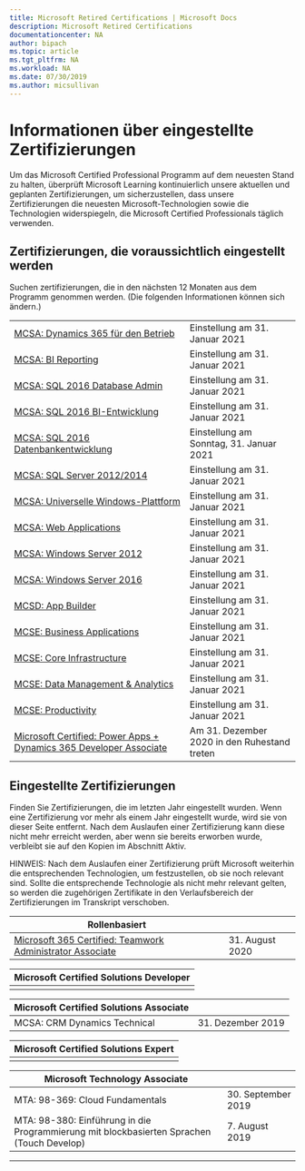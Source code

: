 ```yaml
---
title: Microsoft Retired Certifications | Microsoft Docs
description: Microsoft Retired Certifications
documentationcenter: NA
author: bipach
ms.topic: article
ms.tgt_pltfrm: NA
ms.workload: NA
ms.date: 07/30/2019
ms.author: micsullivan
---
```

# Informationen über eingestellte Zertifizierungen

Um das Microsoft Certified Professional Programm auf dem neuesten Stand zu halten, überprüft Microsoft Learning kontinuierlich unsere aktuellen und geplanten Zertifizierungen, um sicherzustellen, dass unsere Zertifizierungen die neuesten Microsoft-Technologien sowie die Technologien widerspiegeln, die Microsoft Certified Professionals täglich verwenden.

## Zertifizierungen, die voraussichtlich eingestellt werden

Suchen zertifizierungen, die in den nächsten 12 Monaten aus dem Programm genommen werden. (Die folgenden Informationen können sich ändern.)  

|                                             |                    |
| ---------------------------------------------------------------------------------- | ------------------ |
| [MCSA: Dynamics 365 für den Betrieb](/learn/certifications/mcsa-microsoft-dynamics-365-for-operations) | Einstellung am 31. Januar 2021 |
| [MCSA: BI Reporting](/learn/certifications/mcsa-bi-reporting) | Einstellung am 31. Januar 2021 |
| [MCSA: SQL 2016 Database Admin](/learn/certifications/mcsa-sql2016-database-administration-certification) | Einstellung am 31. Januar 2021 |
| [MCSA: SQL 2016 BI-Entwicklung](/learn/certifications/mcsa-sql2016-business-intelligence-certification)| Einstellung am 31. Januar 2021 |
| [MCSA: SQL 2016 Datenbankentwicklung](/learn/certifications/mcsa-sql2016-database-development-certification)| Einstellung am Sonntag, 31. Januar 2021 |
| [MCSA: SQL Server 2012/2014](/learn/certifications/mcsa-sql-certification)| Einstellung am 31. Januar 2021 |
| [MCSA: Universelle Windows-Plattform](/learn/certifications/mcsa-universal-windows-platform)| Einstellung am 31. Januar 2021 |
| [MCSA: Web Applications](/learn/certifications/mcsa-web-applications-certification) | Einstellung am 31. Januar 2021 |
| [MCSA: Windows Server 2012](/learn/certifications/mcsa-windows-server-certification) | Einstellung am 31. Januar 2021 |
| [MCSA: Windows Server 2016](/learn/certifications/mcsa-windows-server-2016-certification) | Einstellung am 31. Januar 2021 |
| [MCSD: App Builder](/learn/certifications/mcsd-app-builder-certification) | Einstellung am 31. Januar 2021 |
| [MCSE: Business Applications](/learn/certifications/mcse-business-applications) | Einstellung am 31. Januar 2021 |
| [MCSE: Core Infrastructure](/learn/certifications/mcse-core-infrastructure) | Einstellung am 31. Januar 2021 |
| [MCSE: Data Management & Analytics](/learn/certifications/mcse-data-management-analytics) | Einstellung am 31. Januar 2021 |
| [MCSE: Productivity](/learn/certifications/mcse-productivity-certification) | Einstellung am 31. Januar 2021 |
| [Microsoft Certified: Power Apps + Dynamics 365 Developer Associate](/learn/certifications/power-apps-and-d365-developer-associate) | Am 31. Dezember 2020 in den Ruhestand treten |

## Eingestellte Zertifizierungen

Finden Sie Zertifizierungen, die im letzten Jahr eingestellt wurden. Wenn eine Zertifizierung vor mehr als einem Jahr eingestellt wurde, wird sie von dieser Seite entfernt. Nach dem Auslaufen einer Zertifizierung kann diese nicht mehr erreicht werden, aber wenn sie bereits erworben wurde, verbleibt sie auf den Kopien im Abschnitt Aktiv.

HINWEIS: Nach dem Auslaufen einer Zertifizierung prüft Microsoft weiterhin die entsprechenden Technologien, um festzustellen, ob sie noch relevant sind. Sollte die entsprechende Technologie als nicht mehr relevant gelten, so werden die zugehörigen Zertifikate in den Verlaufsbereich der Zertifizierungen im Transkript verschoben.

| Rollenbasiert                                                                         |                    |
| ---------------------------------------------------------------------------------- | ------------------ |
| [Microsoft 365 Certified: Teamwork Administrator Associate](/learn/certifications/m365-teamwork-administrator)              | 31. August 2020 |

| Microsoft Certified Solutions Developer                                            |
| ---------------------------------------------------------------------------------- |
|                                                                                    |

| Microsoft Certified Solutions Associate                                            |                    |
| ---------------------------------------------------------------------------------- | ------------------ |
| MCSA: CRM Dynamics Technical                                                                                                | 31. Dezember 2019 |

| Microsoft Certified Solutions Expert                                               |
| ---------------------------------------------------------------------------------- |
|                                                                                    |

| Microsoft Technology Associate                                                     |                    |
| ---------------------------------------------------------------------------------- | ------------------ |
| MTA: 98-369: Cloud Fundamentals                                                                                             | 30. September 2019 |
| MTA: 98-380: Einführung in die Programmierung mit blockbasierten Sprachen (Touch Develop)                                       | 7. August 2019     |
___
